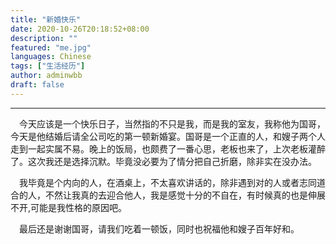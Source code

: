 ```yaml
---
title: "新婚快乐"
date: 2020-10-26T20:18:52+08:00
description: ""
featured: "me.jpg"
languages: Chinese
tags: ["生活经历"]
author: adminwbb
draft: false
---
```


---

&ensp;&ensp;今天应该是一个快乐日子，当然指的不只是我，而是我的室友，我称他为国哥，今天是他结婚后请全公司吃的第一顿新婚宴。国哥是一个正直的人，和嫂子两个人走到一起实属不易。晚上的饭局，也颇费了一番心思，老板也来了，上次老板灌醉了。这次我还是选择沉默。毕竟没必要为了情分把自己折磨，除非实在没办法。

&ensp;&ensp;我毕竟是个内向的人，在酒桌上，不太喜欢讲话的，除非遇到对的人或者志同道合的人，不然让我真的去迎合他人，我是感觉十分的不自在，有时候真的也是伸展不开,可能是我性格的原因吧。

&ensp;&ensp;最后还是谢谢国哥，请我们吃着一顿饭，同时也祝福他和嫂子百年好和。
